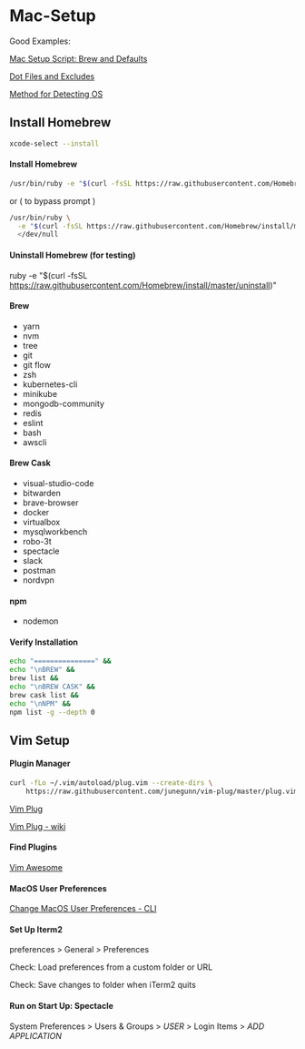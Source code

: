 # Mac-Setup

Good Examples: 

[Mac Setup Script: Brew and Defaults](https://gist.github.com/bradp/bea76b16d3325f5c47d4)

[Dot Files and Excludes](https://github.com/ajmalsiddiqui/dotfiles)

[Method for Detecting OS](https://github.com/dylanaraps/neofetch/issues/433)


## Install Homebrew
```sh
xcode-select --install
```
#### Install Homebrew
```sh
/usr/bin/ruby -e "$(curl -fsSL https://raw.githubusercontent.com/Homebrew/install/master/install)"
```
or ( to bypass prompt )
```sh
/usr/bin/ruby \
  -e "$(curl -fsSL https://raw.githubusercontent.com/Homebrew/install/master/install)" \
  </dev/null
  ```
#### Uninstall Homebrew (for testing)
ruby -e "$(curl -fsSL https://raw.githubusercontent.com/Homebrew/install/master/uninstall)"

#### Brew
  - yarn
  - nvm
  - tree
  - git
  - git flow
  - zsh
  - kubernetes-cli
  - minikube
  - mongodb-community
  - redis
  - eslint
  - bash
  - awscli

#### Brew Cask
  - visual-studio-code
  - bitwarden
  - brave-browser
  - docker
  - virtualbox
  - mysqlworkbench
  - robo-3t
  - spectacle
  - slack
  - postman
  - nordvpn

#### npm
  - nodemon
  
  #### Verify Installation
```sh
echo "===============" &&
echo "\nBREW" &&
brew list &&
echo "\nBREW CASK" &&
brew cask list &&
echo "\nNPM" &&
npm list -g --depth 0
```
## Vim Setup
#### Plugin Manager
```sh
curl -fLo ~/.vim/autoload/plug.vim --create-dirs \
    https://raw.githubusercontent.com/junegunn/vim-plug/master/plug.vim
```

[Vim Plug](https://github.com/junegunn/vim-plug)

[Vim Plug - wiki](https://github.com/junegunn/vim-plug/wiki/tutorial)

#### Find Plugins

[Vim Awesome](https://vimawesome.com/plugin/bash-support-vim)

#### MacOS User Preferences
[Change MacOS User Preferences - CLI](https://pawelgrzybek.com/change-macos-user-preferences-via-command-line/)

#### Set Up Iterm2
preferences > General > Preferences

Check: Load preferences from a custom folder or URL

Check: Save changes to folder when iTerm2 quits

#### Run on Start Up: Spectacle

System Preferences > Users & Groups > *USER* > Login Items > *ADD APPLICATION*
